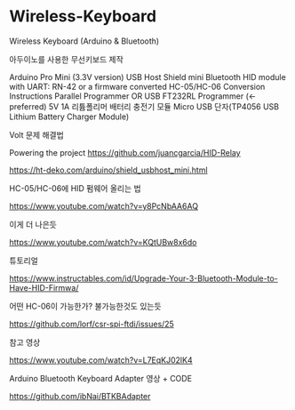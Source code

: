 # Wireless-Keyboard
Wireless Keyboard (Arduino &amp; Bluetooth)

아두이노를 사용한 무선키보드 제작

Arduino Pro Mini (3.3V version)
USB Host Shield mini
Bluetooth HID module with UART: RN-42 or a firmware converted HC-05/HC-06
Conversion Instructions Parallel Programmer OR USB FT232RL Programmer (<-preferred)
5V 1A 리튬폴리머 배터리 충전기 모듈 Micro USB 단자(TP4056 USB Lithium Battery Charger Module)

Volt 문제 해결법

Powering the project
https://github.com/juancgarcia/HID-Relay

https://ht-deko.com/arduino/shield_usbhost_mini.html

HC-05/HC-06에 HID 펌웨어 올리는 법

https://www.youtube.com/watch?v=y8PcNbAA6AQ

이게 더 나은듯

https://www.youtube.com/watch?v=KQtUBw8x6do

튜토리얼

https://www.instructables.com/id/Upgrade-Your-3-Bluetooth-Module-to-Have-HID-Firmwa/

어떤 HC-06이 가능한가? 불가능한것도 있는듯

https://github.com/lorf/csr-spi-ftdi/issues/25


참고 영상

https://www.youtube.com/watch?v=L7EqKJ02lK4

Arduino Bluetooth Keyboard Adapter 영상 + CODE

https://github.com/ibNai/BTKBAdapter


